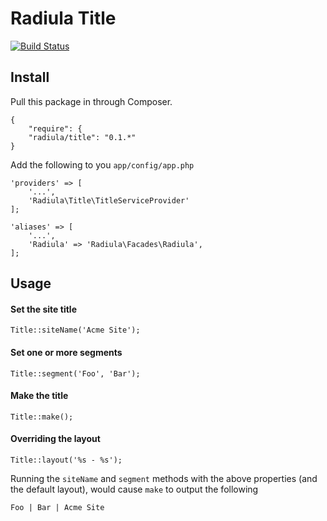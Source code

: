 # Radiula Title

[![Build Status](https://travis-ci.org/Radiula/title.svg?branch=0.1.1)](https://travis-ci.org/Radiula/title)

## Install

Pull this package in through Composer.

    {
        "require": {
        "radiula/title": "0.1.*"
    }
    


Add the following to you `app/config/app.php`

    'providers' => [
        '...',
        'Radiula\Title\TitleServiceProvider'
    ];
    
    'aliases' => [
        '...',
        'Radiula' => 'Radiula\Facades\Radiula',
    ];
    

## Usage
#### Set the site title

    Title::siteName('Acme Site');
    
#### Set one or more segments

    Title::segment('Foo', 'Bar');

#### Make the title
    
    Title::make();

#### Overriding the layout
    
    Title::layout('%s - %s');


Running the `siteName` and `segment` methods with the above properties (and the default layout), would cause `make` to output the following
    
    Foo | Bar | Acme Site